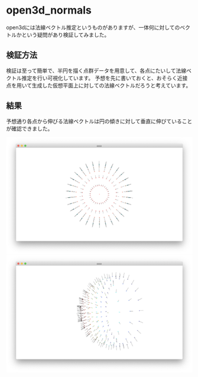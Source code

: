 # open3d_normals

open3dには法線ベクトル推定というものがありますが、一体何に対してのベクトルかという疑問があり検証してみました。

## 検証方法

検証は至って簡単で、半円を描く点群データを用意して、各点にたいして法線ベクトル推定を行い可視化しています。
予想を先に書いておくと、おそらく近接点を用いて生成した仮想平面上に対しての法線ベクトルだろうと考えています。

## 結果

予想通り各点から伸びる法線ベクトルは円の傾きに対して垂直に伸びていることが確認できました。


![法線ベクトル推定１](https://github.com/nonoi-tk/open3d_normals/blob/main/%E6%B3%95%E7%B7%9A%E3%83%99%E3%82%AF%E3%83%88%E3%83%AB%E6%8E%A8%E5%AE%9A1.png)
![法線ベクトル推定2](https://github.com/nonoi-tk/open3d_normals/blob/main/%E6%B3%95%E7%B7%9A%E3%83%99%E3%82%AF%E3%83%88%E3%83%AB%E6%8E%A8%E5%AE%9A2.png)
